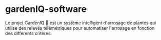 # gardenIQ-software
Le projet GardenIQ 🌱 est un système intelligent d'arrosage de plantes qui utilise des relevés télémétriques pour automatiser l'arrosage en fonction des différents critères.
